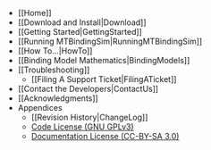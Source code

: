 <!-- This is the sidebar for the web-based documentation. -->
* [[Home]]
* [[Download and Install|Download]]
* [[Getting Started|GettingStarted]]
* [[Running MTBindingSim|RunningMTBindingSim]]
* [[How To...|HowTo]]
* [[Binding Model Mathematics|BindingModels]]
* [[Troubleshooting]]
  * [[Filing A Support Ticket|FilingATicket]]
* [[Contact the Developers|ContactUs]]
* [[Acknowledgments]]
* Appendices
  * [[Revision History|ChangeLog]]
  * [Code License (GNU GPLv3)](https://raw.github.com/cpence/mtbindingsim/master/COPYING)
  * [Documentation License (CC-BY-SA 3.0)](https://raw.github.com/cpence/mtbindingsim/master/doc/COPYING)
